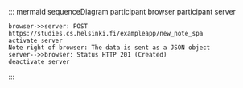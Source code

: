 ::: mermaid
sequenceDiagram
    participant browser
    participant server

    browser->>server: POST https://studies.cs.helsinki.fi/exampleapp/new_note_spa
    activate server
    Note right of browser: The data is sent as a JSON object
    server-->>browser: Status HTTP 201 (Created)
    deactivate server

:::